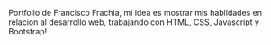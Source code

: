 Portfolio de Francisco Frachia, mi idea es mostrar mis hablidades en relacion al desarrollo web, trabajando con HTML, CSS, Javascript y Bootstrap!
